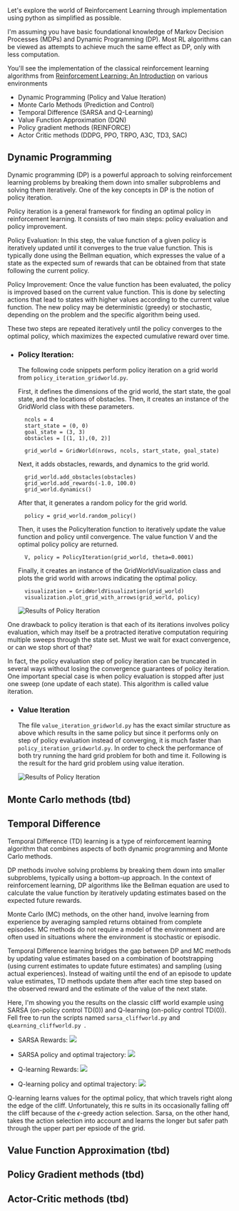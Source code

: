 Let's explore the world of Reinforcement Learning through implementation using python as simplified as possible. 

I'm assuming you have basic foundational knowledge of Markov Decision Processes (MDPs) and Dynamic Programming (DP). Most RL algorithms can be viewed as attempts to achieve much the same effect as DP, only with less computation. 

You'll see the implementation of the classical reinforcement learning algorithms from [Reinforcement Learning: An Introduction](https://inst.eecs.berkeley.edu/~cs188/sp20/assets/files/SuttonBartoIPRLBook2ndEd.pdf) on various environments
 - Dynamic Programming (Policy and Value Iteration)
 - Monte Carlo Methods (Prediction and Control)
 - Temporal Difference (SARSA and Q-Learning) 
 - Value Function Approximation (DQN)
 - Policy gradient methods (REINFORCE)
 - Actor Critic methods (DDPG, PPO, TRPO, A3C, TD3, SAC)

## Dynamic Programming
Dynamic programming (DP) is a powerful approach to solving reinforcement learning problems by breaking them down into smaller subproblems and solving them iteratively. One of the key concepts in DP is the notion of policy iteration.

Policy iteration is a general framework for finding an optimal policy in reinforcement learning. It consists of two main steps: policy evaluation and policy improvement.

Policy Evaluation: In this step, the value function of a given policy is iteratively updated until it converges to the true value function. This is typically done using the Bellman equation, which expresses the value of a state as the expected sum of rewards that can be obtained from that state following the current policy.

Policy Improvement: Once the value function has been evaluated, the policy is improved based on the current value function. This is done by selecting actions that lead to states with higher values according to the current value function. The new policy may be deterministic (greedy) or stochastic, depending on the problem and the specific algorithm being used.

These two steps are repeated iteratively until the policy converges to the optimal policy, which maximizes the expected cumulative reward over time.

- ### Policy Iteration: 

    The following code snippets perform policy iteration on a grid world from `policy_iteration_gridworld.py`.

    First, it defines the dimensions of the grid world, the start state, the goal state, and the locations of obstacles. Then, it creates an instance of the GridWorld class with these parameters.
 
        ncols = 4
        start_state = (0, 0)
        goal_state = (3, 3)
        obstacles = [(1, 1),(0, 2)]

        grid_world = GridWorld(nrows, ncols, start_state, goal_state)
   


    Next, it adds obstacles, rewards, and dynamics to the grid world.

        grid_world.add_obstacles(obstacles)
        grid_world.add_rewards(-1.0, 100.0)
        grid_world.dynamics() 

    After that, it generates a random policy for the grid world.
        
        policy = grid_world.random_policy()

    Then, it uses the PolicyIteration function to iteratively update the value function and policy until convergence. The value function V and the optimal policy policy are returned.

        V, policy = PolicyIteration(grid_world, theta=0.0001)

    Finally, it creates an instance of the GridWorldVisualization class and plots the grid world with arrows indicating the optimal policy.

        visualization = GridWorldVisualization(grid_world)
        visualization.plot_grid_with_arrows(grid_world, policy)

    ![Results of Policy Iteration ](results/policy_iteration_gridworld.png)


One drawback to policy iteration is that each of its iterations involves policy evaluation, which may itself be a protracted iterative computation requiring multiple sweeps through the state set.  Must we wait for exact convergence, or can we stop short of that? 

In fact, the policy evaluation step of policy iteration can be truncated in several ways without losing the convergence guarantees of policy iteration. One important special case is when policy evaluation is stopped after just one sweep (one update of each state). This algorithm is called value iteration.


- ### Value Iteration
    The file `value_iteration_gridworld.py` has the exact similar structure as above which results in the same policy but since it performs only on step of policy evaluation instead of converging, it is much faster than `policy_iteration_gridworld.py`. In order to check the performance of both try running the hard grid problem for both and time it. Following is the result for the hard grid problem using value iteration.

    ![Results of Policy Iteration ](results/value_iteration_gridworld.png)

## Monte Carlo methods (tbd)

## Temporal Difference

Temporal Difference (TD) learning is a type of reinforcement learning algorithm that combines aspects of both dynamic programming and Monte Carlo methods.

DP methods involve solving problems by breaking them down into smaller subproblems, typically using a bottom-up approach. In the context of reinforcement learning, DP algorithms like the Bellman equation are used to calculate the value function by iteratively updating estimates based on the expected future rewards.

Monte Carlo (MC) methods, on the other hand, involve learning from experience by averaging sampled returns obtained from complete episodes. MC methods do not require a model of the environment and are often used in situations where the environment is stochastic or episodic.

Temporal Difference learning bridges the gap between DP and MC methods by updating value estimates based on a combination of bootstrapping (using current estimates to update future estimates) and sampling (using actual experiences). Instead of waiting until the end of an episode to update value estimates, TD methods update them after each time step based on the observed reward and the estimate of the value of the next state.

Here, I'm showing you the results on the classic cliff world example using SARSA (on-policy control TD(0)) and Q-learning (on-policy control TD(0)). Fell free to run the scripts named ``sarsa_cliffworld.py`` and ``qLearning_cliffworld.py ``.


- SARSA Rewards: 
![](results/sarsa_rewards.png) 

- SARSA policy and optimal trajectory: 
![](results/sarsa_cliffWorld.png) 

- Q-learning Rewards: 
![](results/q_learning_rewards.png) 

- Q-learning policy and optimal trajectory:
![](results/qlearning_cliffWorld.png) 


Q-learning learns values for the optimal policy, that which travels right along the edge of the cliff. Unfortunately, this re sults in its occasionally falling off
the cliff because of the $\epsilon$-greedy action selection. Sarsa, on the other hand, takes the action selection into account and learns the longer but safer path through the upper part per epsiode of the grid.
## Value Function Approximation (tbd)

## Policy Gradient methods (tbd)

## Actor-Critic methods (tbd)